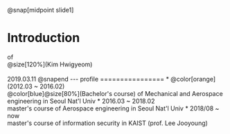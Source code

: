 

@snap[midpoint slide1]
<h1>Introduction</h1>
of<br>
@size[120%](Kim Hwigyeom)
<br><br>
2019.03.11
@snapend
---
profile
================
* @color[orange](2012.03 ~ 2016.02)<br>@color[blue]@size[80%](Bachelor's course) of Mechanical and Aerospace engineering in Seoul Nat'l Univ
* 2016.03 ~ 2018.02<br>master's course of Aerospace engineering in Seoul Nat'l Univ
* 2018/08 ~  now<br>master's course of information security in KAIST (prof. Lee Jooyoung)
